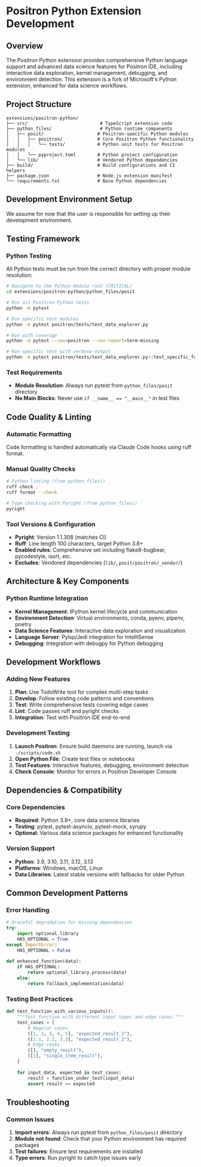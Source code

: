 # Positron Python Extension Development

## Overview
The Positron Python extension provides comprehensive Python language support and advanced data science features for Positron IDE, including interactive data exploration, kernel management, debugging, and environment detection. This extension is a fork of Microsoft's Python extension, enhanced for data science workflows.

## Project Structure
```
extensions/positron-python/
├── src/                           # TypeScript extension code
├── python_files/                  # Python runtime components
│   ├── posit/                    # Positron-specific Python modules
│   │   ├── positron/             # Core Positron Python functionality
│   │   │   └── tests/            # Python unit tests for Positron modules
│   │   └── pyproject.toml        # Python project configuration
│   └── lib/                      # Vendored Python dependencies
├── build/                        # Build configurations and CI helpers
├── package.json                  # Node.js extension manifest
└── requirements.txt              # Base Python dependencies
```

## Development Environment Setup

We assume for now that the user is responsible for setting up their development environment.

## Testing Framework

### Python Testing
All Python tests must be run from the correct directory with proper module resolution:

```bash
# Navigate to the Python module root (CRITICAL)
cd extensions/positron-python/python_files/posit

# Run all Positron Python tests
python -m pytest

# Run specific test modules
python -m pytest positron/tests/test_data_explorer.py

# Run with coverage
python -m pytest --cov=positron --cov-report=term-missing

# Run specific test with verbose output
python -m pytest positron/tests/test_data_explorer.py::test_specific_function -v
```

### Test Requirements
- **Module Resolution**: Always run pytest from `python_files/posit` directory
- **No Main Blocks**: Never use `if __name__ == "__main__"` in test files

## Code Quality & Linting

### Automatic Formatting
Code formatting is handled automatically via Claude Code hooks using ruff format.

### Manual Quality Checks

```bash
# Python linting (from python_files/)
ruff check .
ruff format --check

# Type checking with Pyright (from python_files/)
pyright
```

### Tool Versions & Configuration
- **Pyright**: Version 1.1.308 (matches CI)
- **Ruff**: Line length 100 characters, target Python 3.8+
- **Enabled rules**: Comprehensive set including flake8-bugbear, pycodestyle, isort, etc.
- **Excludes**: Vendored dependencies (`lib/`, `posit/positron/_vendor/`)

## Architecture & Key Components

### Python Runtime Integration
- **Kernel Management**: IPython kernel lifecycle and communication
- **Environment Detection**: Virtual environments, conda, pyenv, pipenv, poetry
- **Data Science Features**: Interactive data exploration and visualization
- **Language Server**: Pylsp/Jedi integration for IntelliSense
- **Debugging**: Integration with debugpy for Python debugging

## Development Workflows

### Adding New Features
1. **Plan**: Use TodoWrite tool for complex multi-step tasks
2. **Develop**: Follow existing code patterns and conventions
3. **Test**: Write comprehensive tests covering edge cases
4. **Lint**: Code passes ruff and pyright checks
5. **Integration**: Test with Positron IDE end-to-end

### Development Testing
1. **Launch Positron**: Ensure build daemons are running, launch via `./scripts/code.sh`
2. **Open Python File**: Create test files or notebooks
3. **Test Features**: Interactive features, debugging, environment detection
4. **Check Console**: Monitor for errors in Positron Developer Console

## Dependencies & Compatibility

### Core Dependencies
- **Required**: Python 3.9+, core data science libraries
- **Testing**: pytest, pytest-asyncio, pytest-mock, syrupy
- **Optional**: Various data science packages for enhanced functionality

### Version Support
- **Python**: 3.9, 3.10, 3.11, 3.12, 3.13
- **Platforms**: Windows, macOS, Linux
- **Data Libraries**: Latest stable versions with fallbacks for older Python

## Common Development Patterns

### Error Handling
```python
# Graceful degradation for missing dependencies
try:
    import optional_library
    HAS_OPTIONAL = True
except ImportError:
    HAS_OPTIONAL = False
    
def enhanced_function(data):
    if HAS_OPTIONAL:
        return optional_library.process(data)
    else:
        return fallback_implementation(data)
```

### Testing Best Practices
```python
def test_function_with_various_inputs():
    """Test function with different input types and edge cases."""
    test_cases = [
        # Regular cases
        ([1, 2, 3, 4, 5], "expected_result_1"),
        ([1.1, 2.2, 3.3], "expected_result_2"),
        # Edge cases
        ([], "empty_result"),
        ([1], "single_item_result"),
    ]
    
    for input_data, expected in test_cases:
        result = function_under_test(input_data)
        assert result == expected
```

## Troubleshooting

### Common Issues
1. **Import errors**: Always run pytest from `python_files/posit` directory
2. **Module not found**: Check that your Python environment has required packages
3. **Test failures**: Ensure test requirements are installed
4. **Type errors**: Run pyright to catch type issues early
